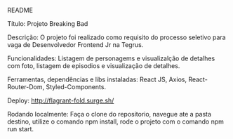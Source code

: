 README

Título: Projeto Breaking Bad

Descrição: O projeto foi realizado como requisito do processo seletivo para vaga de Desenvolvedor Frontend Jr na Tegrus.

Funcionalidades: Listagem de personagems e visualizalção de detalhes com foto, listagem de episodios e visualização de detalhes.

Ferramentas, dependências e libs instaladas: React JS, Axios, React-Router-Dom, Styled-Components.

Deploy: http://flagrant-fold.surge.sh/

Rodando localmente: Faça o clone do repositorio, navegue ate a pasta destino, utilize o comando npm install, rode o projeto com o comando npm run start.
